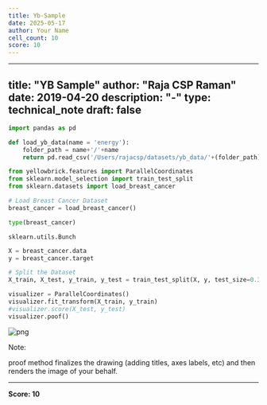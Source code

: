 ```yaml
---
title: Yb-Sample
date: 2025-05-17
author: Your Name
cell_count: 10
score: 10
---
```


---
title: "YB Sample"
author: "Raja CSP Raman"
date: 2019-04-20
description: "-"
type: technical_note
draft: false
---

```python
import pandas as pd
```


```python
def load_yb_data(name = 'energy'):
    folder_path = name+'/'+name
    return pd.read_csv('/Users/rajacsp/datasets/yb_data/'+(folder_path)+'.csv')
```


```python
from yellowbrick.features import ParallelCoordinates
from sklearn.model_selection import train_test_split
from sklearn.datasets import load_breast_cancer
```


```python
# Load Breast Cancer Dataset
breast_cancer = load_breast_cancer()
```


```python
type(breast_cancer)
```




    sklearn.utils.Bunch




```python
X = breast_cancer.data
y = breast_cancer.target
```


```python
# Split the Dataset
X_train, X_test, y_train, y_test = train_test_split(X, y, test_size=0.33, random_state=44)
```


```python
visualizer = ParallelCoordinates()
visualizer.fit_transform(X_train, y_train)
#visualizer.score(X_test, y_test)
visualizer.poof()
```


    
![png](/mlnotes/images/yb-sample_8_0.png)
    


Note:

proof method finalizes the drawing (adding titles, axes labels, etc) and then renders the image of your behalf.


---
**Score: 10**